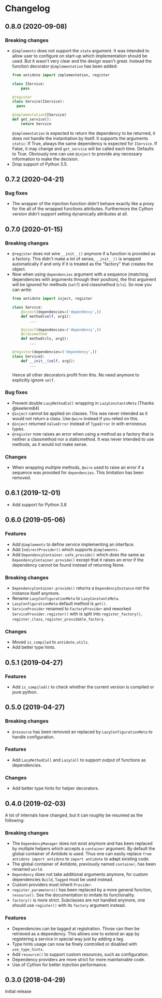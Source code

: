 Changelog
=========

0.8.0 (2020-09-08)
------------------

### Breaking changes
- `@implements` does not support the `state` argument. It was intended to allow user to 
  configure on start-up which implementation should be used. But it wasn't very clear and
  the design wasn't great. Instead the function decorator `@implementation` has been
  added:
  ```python
  from antidote import implementation, register
  
  class IService:
      pass
  
  @register
  class Service(IService):
    pass
  
  @implementation(IService)
  def get_service():
      return Service
  ```
  `@implementation` is expected to return the dependency to be returned, it does not handle
  the instantiation by itself. It supports the arguments `static`: If True, always the same
  dependency is expected for `IService`. If False, it may change and `get_service` will be
  called each time. Defaults to True. Obviously one can use `@inject` to provide any
  necessary information to make the decision.
- Drop support of Python 3.5.


0.7.2 (2020-04-21)
-------------------

### Bug fixes
- The wrapper of the injection function didn't behave exactly like a proxy for the 
  all of the wrapped functions attributes. Furthermore the Cython version didn't 
  support setting dynamically attributes at all.

0.7.0  (2020-01-15)
-------------------

### Breaking changes

- `@register` does not wire `__init__()` anymore if a function is provided as a factory.
  This didn't make a lot of sense, `__init__()` is wrapped automatically if and only if 
  it is treated as the "factory" that creates the object.
- Now when using `dependencies` argument with a sequence (matching dependencies with arguments 
  through their position), the first argument will be ignored for methods (`self`) and 
  classmethod (`cls`). So now you can write:
  ```python
  from antidote import inject, register
  
  class Service:
      @inject(dependencies=('dependency',))
      def method(self, arg1):
          ...
  
      @inject(dependencies=('dependency',))
      @classmethod
      def method(cls, arg1):
          ...
  
  @register(dependencies=('dependency',))
  class Service2:
      def __init__(self, arg1):
          ...
  ```
  Hence all other decorators profit from this. No need anymore to explicitly ignore `self`.

### Bug fixes

- Prevent double `LazyMethodCall` wrapping in `LazyConstantsMeta` (Thanks @keelerm84)
- `@inject` cannot be applied on classes. This was never intended as it would not
  return a class. Use `@wire` instead if you relied on this.
- `@inject` returned `ValueError` instead of `TypeError` in with erroneous types.
- `@register` now raises an error when using a method as a factory that is neither a
  classmethod nor a staticmethod. It was never intended to use methods, as it would not
  make sense.

### Changes

- When wrapping multiple methods, `@wire` used to raise an error if a sequence was 
  provided for `dependencies`. This limitation has been removed.


0.6.1  (2019-12-01)
-------------------

- Add support for Python 3.8


0.6.0 (2019-05-06)
------------------
  
### Features

- Add `@implements` to define service implementing an interface. 
- Add `IndirectProvider()` which supports `@implements`.
- Add `DependencyContainer.safe_provide()` which does the same as 
  `DependencyContainer.provide()` except that it raises an error if
  the dependency cannot be found instead of returning None.


### Breaking changes

- `DependencyContainer.provide()` returns a `DependencyInstance` not the 
  instance itself anymore.
- Rename `LazyConfigurationMeta` to `LazyConstantsMeta`.
- `LazyConfigurationMeta` default method is `get()`.
- `ServiceProvider` renamed to `FactoryProvider` and reworked 
  `ServiceProvider.register()` with is split into `register_factory()`,
  `register_class`, `register_providable_factory`.


### Changes

- Moved `is_compiled` to `antidote.utils`.
- Add better type hints.


0.5.1 (2019-04-27)
------------------
  
### Features

- Add `is_compiled()` to check whether the current version is compiled or pure 
  python.


0.5.0 (2019-04-27)
------------------

### Breaking changes

- `@resource` has been removed an replaced by `LazyConfigurationMeta` to handle 
  configuration. 
  
### Features

- Add `LazyMethodCall` and `LazyCall` to support output of functions as dependencies.

### Changes

- Add better type hints for helper decorators.


0.4.0 (2019-02-03)
------------------

A lot of internals have changed, but it can roughly be resumed as the following:

### Breaking changes

- The `DependencyManager` does not exist anymore and has been replaced by 
  multiple helpers which accepts a `container` argument. By default the global
  container of Antidote is used. Thus one can easily replace 
  `from antidote import antidote` to `import antidote` to adapt existing code.
- The global container of Antidote, previously named `container`, has been 
  renamed `world`.
- `Dependency` does not take additional arguments anymore, for custom 
  dependencies `Build`, `Tagged` must be used instead.
- Custom providers must inherit `Provider`.
- `register_parameters()` has been replaced by a more general function, 
  `resource()`. See the documentation to imitate its functionality.
- `factory()` is more strict. Subclasses are not handled anymore, one should
  use `register()` with its `factory` argument instead.

### Features

- Dependencies can be tagged at registration. Those can then be retrieved as
  a dependency. This allows one to extend an app by registering a service in
  special way just by adding a tag.
- Type hints usage can now be finely controlled or disabled with `use_type_hints`.
- Add `resource()` to support custom resources, such as configuration.
- Dependency providers are more strict for more maintainable code.
- Use of Cython for better injection performance.


0.3.0 (2018-04-29)
------------------

Initial release
